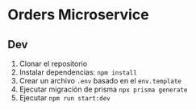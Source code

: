 # Orders Microservice

## Dev

1. Clonar el repositorio
2. Instalar dependencias: ```npm install```
3. Crear un archivo `.env` basado en el `env.template`
4. Ejecutar migración de prisma ```npx prisma generate```
5. Ejecutar `npm run start:dev`
